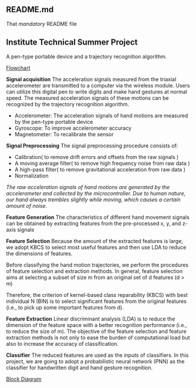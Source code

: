 ## README.md
That *mandatory* README file

## Institute Technical Summer Project
A pen-type portable device and a trajectory recognition algorithm.

[Flowchart](/img/Flowchart.jpeg)

**Signal acquisition**
The acceleration signals measured from the triaxial accelerometer are transmitted to a computer via the wireless module. Users can utilize this digital pen to write digits and make hand gestures at normal speed. The measured acceleration signals of these motions can be recognized by the trajectory recognition algorithm. 

 - Accelerometer: The acceleration signals of hand motions are measured by the pen-type portable device
 - Gyroscope: To improve accelerometer accuracy
 - Magnetometer: To recalibrate the sensor

**Signal Preprocessing**
The signal preprocessing procedure consists of: 

 - Calibration( to remove drift errors and offsets from the raw signals )
 - A moving average filter( to remove high frequency noise from raw data )
 - A high-pass filter( to remove gravitational acceleration from raw data )
 - Normalization

*The raw acceleration signals of hand motions are generated by the accelerometer and collected by the microcontroller. Due to human nature, our hand always trembles slightly while moving, which causes a certain amount of noise.*

**Feature Generation**
The characteristics of different hand movement signals can be obtained by extracting features from the pre-processed x, y, and z-axis signals

**Feature Selection**
Because the amount of the extracted features is large, we adopt KBCS to select most useful features and then use LDA to reduce the dimensions of features.

Before classifying the hand motion trajectories, we perform the procedures of feature selection and extraction methods. In general, feature selection aims at selecting a subset of size m from an original set of d features (d > m) 

Therefore, the criterion of kernel-based class reparability (KBCS) with best individual N (BIN) is to select significant features from the original features (i.e., to pick up some important features from d). 

**Feature Extraction**
Linear discriminant analysis (LDA) is to reduce the dimension of the feature space with a better recognition performance (i.e., to reduce the size of m). The objective of the feature selection and feature extraction methods is not only to ease the burden of computational load but also to increase the accuracy of classification.

**Classifier**
The reduced features are used as the inputs of classifiers. In this project, we are going to adopt a probabilistic neural network (PNN) as the classifier for handwritten digit and hand gesture recognition.

[Block Diagram](/img/Block%20diagram.jpeg)
